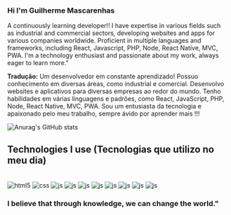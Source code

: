 ### Hi I'm Guilherme Mascarenhas

A continuously learning developer!! I have expertise in various fields such as industrial and commercial sectors, developing websites and apps for various companies worldwide. Proficient in multiple languages and frameworks, including React, Javascript, PHP, Node, React Native, MVC, PWA. I'm a technology enthusiast and passionate about my work, always eager to learn more."

**Tradução:** Um desenvolvedor em constante aprendizado! Possuo conhecimento em diversas áreas, como industrial e comercial. Desenvolvo websites e aplicativos para diversas empresas ao redor do mundo. Tenho habilidades em várias linguagens e padrões, como React, JavaScript, PHP, Node, React Native, MVC, PWA. Sou um entusiasta da tecnologia e apaixonado pelo meu trabalho, sempre ávido por aprender mais !!!

![Anurag's GitHub stats](https://github-readme-stats.vercel.app/api?username=Guilherme-Mascarenhas&show_icons=true&theme=dracula)

## Technologies I use (Tecnologias que utilizo no meu dia)

<div style="display: inline_block"><br/>
  <img align='center' alt='html5' src='https://img.shields.io/badge/HTML5-E34F26?style=for-the-badge&logo=html5&logoColor=white'/>
  <img align='center' alt='css' src='https://img.shields.io/badge/CSS3-1572B6?style=for-the-badge&logo=css3&logoColor=white'/>
  <img align='center' alt='js' src='https://img.shields.io/badge/JavaScript-F7DF1E?style=for-the-badge&logo=javascript&logoColor=black'/>
  <img align='center' alt='js' src='https://img.shields.io/badge/Node.js-43853D?style=for-the-badge&logo=node.js&logoColor=white'/>
  <img align='center' alt='js' src='https://img.shields.io/badge/PHP-777BB4?style=for-the-badge&logo=php&logoColor=white'/>
  <img align='center' alt='js' src='https://img.shields.io/badge/React-20232A?style=for-the-badge&logo=react&logoColor=61DAFB'/>
  <img align='center' alt='js' src='https://img.shields.io/badge/React_Native-20232A?style=for-the-badge&logo=react&logoColor=61DAFB'/>
  <img align='center' alt='js' src='https://img.shields.io/badge/TypeScript-007ACC?style=for-the-badge&logo=typescript&logoColor=white'/>
  <img align='center' alt='js' src='https://img.shields.io/badge/Python-14354C?style=for-the-badge&logo=python&logoColor=white'/>
  <img align='center' alt='js' src='https://img.shields.io/badge/MySQL-00000F?style=for-the-badge&logo=mysql&logoColor=white'/>
</div>

### I believe that through knowledge, we can change the world."
